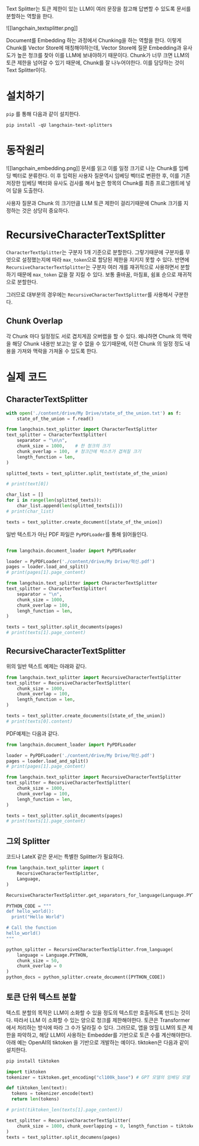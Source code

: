 Text Splitter는 토큰 제한이 있는 LLM이 여러 문장을 참고해 답변할 수 있도록 문서를 분할하는 역할을 한다.

![[langchain_textsplitter.png]]

Document를 Embedding 하는 과정에서 Chunking을 하는 역할을 한다. 이렇게 Chunk를 Vector Store에 매칭해야하는데, Vector Store에 질문 Embedding과 유사도가 높은 청크를 찾아 이를 LLM에 보내야하기 때문이다.
Chunk가 너무 크면 LLM의 토큰 제한을 넘어갈 수 있기 때문에, Chunk를 잘 나누어야한다. 이를 담당하는 것이 Text Splitter이다. 

# 설치하기

`pip` 를 통해 다음과 같이 설치한다.

```
pip install -qU langchain-text-splitters
```

# 동작원리

![[langchain_embedding.png]]
문서를 읽고 이를 일정 크기로 나눈 Chunk를 임베딩 벡터로 분류한다. 이 후 입력된 사용자 질문역시 임베딩 벡터로 변환한 후, 이를 기존 저장한 임베딩 벡터와 유사도 검사를 해서 높은 항목의 Chunk를 최종 프로그램트에 넣어 답을 도출한다.

사용자 질문과 Chunk 의 크기만큼 LLM 토큰 제한이 걸리기때문에 Chunk 크기를 지정하는 것은 상당히 중요하다.

# RecursiveCharacterTextSplitter
`CharacterTextSplitter`는 구분자 1개 기준으로 분할한다. 그렇기때문에 구분자를 무엇으로 설정했는지에 따라 `max_token`으로 할당된 제한을 지키지 못할 수 있다.
반면에 `RecursiveCharacterTextSplitter`는 구분자 여러 개를 재귀적으로 사용하면서 분할하기 때문에 `max_token` 값을 잘 지킬 수 있다. 보통 줄바꿈, 마침표, 쉼표 순으로 재귀적으로 분할한다.

그러므로 대부분의 경우에는 `RecursiveCharacterTextSplitter`를 사용해서 구분한다.

## Chunk Overlap
각 Chunk 마다 일정정도 서로 겹치게끔 오버랩을 할 수 있다. 왜냐하면 Chunk 의 맥락을 해당 Chunk 내용만 보고는 알 수 없을 수 있기때문에, 이전 Chunk 의 일정 정도 내용을 가져와 맥락을 가져올 수 있도록 한다.

# 실제 코드

## CharacterTextSplitter

```python
with open('./content/drive/My Drive/state_of_the_union.txt') as f:
	state_of_the_union = f.read()

from langchain.text_splitter import CharacterTextSplitter
text_splitter = CharacterTextSplitter(
	separator = "\n\n",
	chunk_size = 1000,    # 한 청크의 크기
	chunk_overlap = 100,  # 청크간에 텍스츠가 겹쳐질 크기
	length_function = len,
)

splitted_texts = text_splitter.split_text(state_of_the_union)

# print(text[0])

char_list = []
for i in range(len(splitted_texts)):
	char_list.append(len(splitted_texts[i]))
# print(char_list)

texts = text_splitter.create_document([state_of_the_union])
```

일반 텍스트가 아닌 PDF 파일은 `PyPDFLoader`를 통해 읽어들인다.

```python

from langchain.document_loader import PyPDFLoader

loader = PyPDFLoader('./content/drive/My Drive/혁신.pdf')
pages = loader.load_and_split()
# print(pages[1].page_content)

from langchain.text_splitter import CharacterTextSplitter
text_splitter = CharacterTextSplitter(
	separator = "\n",
	chunk_size = 1000,
	chunk_overlap = 100,
	lengh_function = len,
)

texts = text_splitter.split_documents(pages)
# print(texts[1].page_content)

```

## RecursiveCharacterTextSplitter

위의 일반 텍스트 예제는 아래와 같다.
```python
from langchain.text_splitter import RecursiveCharacterTextSplitter
text_splitter = RecursiveCharacterTextSplitter(
	chunk_size = 1000,
	chunk_overlap = 100,
	length_function = len,
)

texts = text_splitter.create_documents([state_of_the_union])
# print(texts[0].content)

```

PDF예제는 다음과 같다.
```python
from langchain.document_loader import PyPDFLoader

loader = PyPDFLoader('./content/drive/My Drive/혁신.pdf')
pages = loader.load_and_split()
# print(pages[1].page_content)

from langchain.text_splitter import RecursiveCharacterTextSplitter
text_splitter = RecursiveCharacterTextSplitter(
	chunk_size = 1000,
	chunk_overlap = 100,
	lengh_function = len,
)

texts = text_splitter.split_documents(pages)
# print(texts[1].page_content)
```

## 그외 Splitter
코드나 LateX 같은 문서는 특별한 Splitter가 필요하다.

```python
from langchain.text_splitter import (
	RecursiveCharacterTextSplitter,
	Language,
)

RecursiveCharacterTextSplitter.get_separators_for_language(Language.PYTHON)

PYTHON_CODE = """
def hello_world():
  print("Hello World")

# Call the function
hello_world()
"""

python_splitter = RecursiveCharacterTextSplitter.from_language(
	language = Language.PYTHON,
	chunk_size = 50,
	chunk_overlap = 0
)
python_docs = python_splitter.create_document([PYTHON_CODE])

```

## 토큰 단위 텍스트 분할

텍스트 분할의 목적은 LLM이 소화할 수 있을 정도의 텍스트만 호출하도록 만드는 것이다. 따라서 LLM 이 소화할 수 있는 양으로 청크를 제한해야한다. 토큰은 Transformer에서 처리하는 방식에 따라 그 수가 달라질 수 있다. 그러므로, 앱을 얹힐 LLM의 토큰 제한을 파악하고, 해당 LLM이 사용하는 Embedder를 기반으로 토큰 수를 계산해야한다. 
아래 예는 OpenAI의 tiktoken 을 기반으로 개발하는 예이다.
tiktoken은 다음과 같이 설치한다.

```bash
pip install tiktoken
```

```python
import tiktoken
tokenizer = tiktoken.get_encoding("cl100k_base") # GPT 모델의 임베딩 모델

def tiktoken_len(text):
  tokens = tokenizer.encode(text)
  return len(tokens)

# print(tiktoken_len(texts[1].page_content))

text_splitter = RecursiveCharacterTextSplitter(
	chunk_size = 1000, chunk_overlapping = 0, length_function = tiktoken_len
)
texts = text_splitter.split_documens(pages)
```

